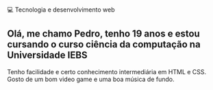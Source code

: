 💻 Tecnologia e desenvolvimento web

## Olá, me chamo Pedro, tenho 19 anos e estou cursando o curso ciência da computação na Universidade IEBS 
Tenho facilidade e certo conhecimento intermediária em HTML e CSS.
Gosto de um bom video game e uma boa música de fundo.
